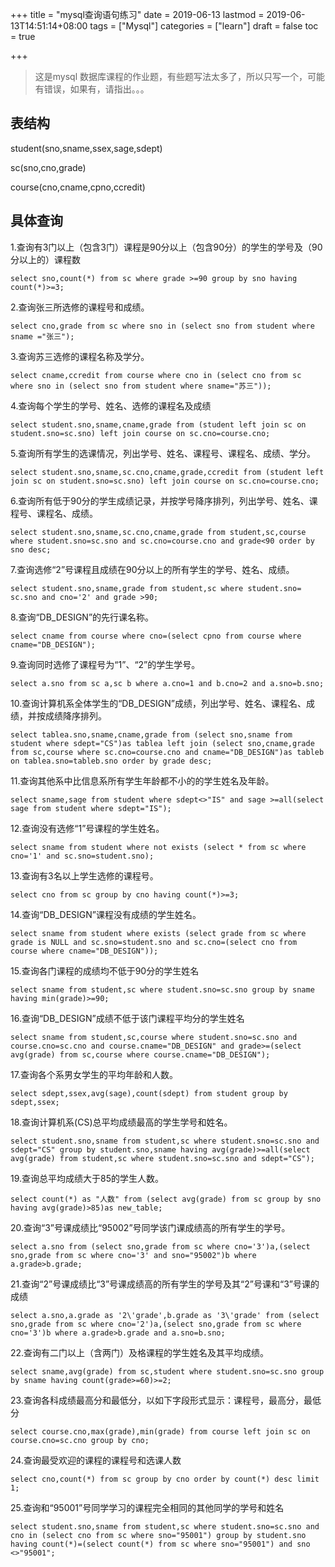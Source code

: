 +++
title = "mysql查询语句练习"
date = 2019-06-13
lastmod = 2019-06-13T14:51:14+08:00
tags = ["Mysql"]
categories = ["learn"]
draft = false
toc = true

+++

> 这是mysql 数据库课程的作业题，有些题写法太多了，所以只写一个，可能有错误，如果有，请指出。。。

<!--more-->

## 表结构
student(sno,sname,ssex,sage,sdept)

sc(sno,cno,grade)

course(cno,cname,cpno,ccredit)


## 具体查询

1.查询有3门以上（包含3门）课程是90分以上（包含90分）的学生的学号及（90分以上的）课程数
```
select sno,count(*) from sc where grade >=90 group by sno having count(*)>=3;
```
2.查询张三所选修的课程号和成绩。
```
select cno,grade from sc where sno in (select sno from student where sname ="张三");
```
3.查询苏三选修的课程名称及学分。
```
select cname,ccredit from course where cno in (select cno from sc where sno in (select sno from student where sname="苏三"));
```
4.查询每个学生的学号、姓名、选修的课程名及成绩

```
select student.sno,sname,cname,grade from (student left join sc on student.sno=sc.sno) left join course on sc.cno=course.cno;
```
5.查询所有学生的选课情况，列出学号、姓名、课程号、课程名、成绩、学分。
```
select student.sno,sname,sc.cno,cname,grade,ccredit from (student left join sc on student.sno=sc.sno) left join course on sc.cno=course.cno;
```
6.查询所有低于90分的学生成绩记录，并按学号降序排列，列出学号、姓名、课程号、课程名、成绩。
```
select student.sno,sname,sc.cno,cname,grade from student,sc,course where student.sno=sc.sno and sc.cno=course.cno and grade<90 order by sno desc;
```
7.查询选修“2”号课程且成绩在90分以上的所有学生的学号、姓名、成绩。
```
select student.sno,sname,grade from student,sc where student.sno= sc.sno and cno='2' and grade >90;
```
8.查询“DB_DESIGN”的先行课名称。
```
select cname from course where cno=(select cpno from course where cname="DB_DESIGN");
```
9.查询同时选修了课程号为“1”、“2”的学生学号。
```
select a.sno from sc a,sc b where a.cno=1 and b.cno=2 and a.sno=b.sno;
```
10.查询计算机系全体学生的“DB_DESIGN”成绩，列出学号、姓名、课程名、成绩，并按成绩降序排列。
```
select tablea.sno,sname,cname,grade from (select sno,sname from student where sdept="CS")as tablea left join (select sno,cname,grade from sc,course where sc.cno=course.cno and cname="DB_DESIGN")as tableb on tablea.sno=tableb.sno order by grade desc;
```
11.查询其他系中比信息系所有学生年龄都不小的的学生姓名及年龄。
```
select sname,sage from student where sdept<>"IS" and sage >=all(select sage from student where sdept="IS");
```
12.查询没有选修“1”号课程的学生姓名。
```
select sname from student where not exists (select * from sc where cno='1' and sc.sno=student.sno);
```
13.查询有3名以上学生选修的课程号。
```
select cno from sc group by cno having count(*)>=3;
```
14.查询“DB_DESIGN”课程没有成绩的学生姓名。
```
select sname from student where exists (select grade from sc where grade is NULL and sc.sno=student.sno and sc.cno=(select cno from course where cname="DB_DESIGN"));
```
15.查询各门课程的成绩均不低于90分的学生姓名
```
select sname from student,sc where student.sno=sc.sno group by sname having min(grade)>=90;
```
16.查询“DB_DESIGN”成绩不低于该门课程平均分的学生姓名
```
select sname from student,sc,course where student.sno=sc.sno and course.cno=sc.cno and course.cname="DB_DESIGN" and grade>=(select avg(grade) from sc,course where course.cname="DB_DESIGN");
```
17.查询各个系男女学生的平均年龄和人数。
```
select sdept,ssex,avg(sage),count(sdept) from student group by sdept,ssex;
```
18.查询计算机系(CS)总平均成绩最高的学生学号和姓名。
```
select student.sno,sname from student,sc where student.sno=sc.sno and sdept="CS" group by student.sno,sname having avg(grade)>=all(select avg(grade) from student,sc where student.sno=sc.sno and sdept="CS");
```
19.查询总平均成绩大于85的学生人数。
```
select count(*) as "人数" from (select avg(grade) from sc group by sno having avg(grade)>85)as new_table;
```
20.查询“3”号课成绩比“95002”号同学该门课成绩高的所有学生的学号。
```
select a.sno from (select sno,grade from sc where cno='3')a,(select sno,grade from sc where cno='3' and sno="95002")b where a.grade>b.grade;
```
21.查询“2”号课成绩比“3”号课成绩高的所有学生的学号及其“2”号课和“3”号课的成绩
```
select a.sno,a.grade as '2\'grade',b.grade as '3\'grade' from (select sno,grade from sc where cno='2')a,(select sno,grade from sc where cno='3')b where a.grade>b.grade and a.sno=b.sno;
```
22.查询有二门以上（含两门）及格课程的学生姓名及其平均成绩。
```
select sname,avg(grade) from sc,student where student.sno=sc.sno group by sname having count(grade>=60)>=2;
```
23.查询各科成绩最高分和最低分，以如下字段形式显示：课程号，最高分，最低分
```
select course.cno,max(grade),min(grade) from course left join sc on course.cno=sc.cno group by cno;
```
24.查询最受欢迎的课程的课程号和选课人数
```
select cno,count(*) from sc group by cno order by count(*) desc limit 1;
```
25.查询和“95001”号同学学习的课程完全相同的其他同学的学号和姓名
```
select student.sno,sname from student,sc where student.sno=sc.sno and cno in (select cno from sc where sno="95001") group by student.sno having count(*)=(select count(*) from sc where sno="95001") and sno <>"95001";
```

